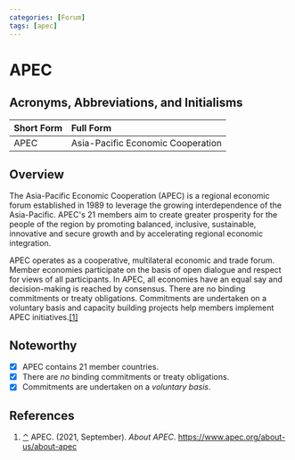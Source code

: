 ```yaml
---
categories: [Forum]
tags: [apec]
---
```


# APEC

## Acronyms, Abbreviations, and Initialisms

Short Form | Full Form
:--- | :---
APEC | Asia-Pacific Economic Cooperation

## Overview

<span id="rev1"></span>The Asia-Pacific Economic Cooperation (APEC) is a regional economic forum established in 1989 to leverage the growing interdependence of the Asia-Pacific. APEC's 21 members aim to create greater prosperity for the people of the region by promoting balanced, inclusive, sustainable, innovative and secure growth and by accelerating regional economic integration.

APEC operates as a cooperative, multilateral economic and trade forum. Member economies participate on the basis of open dialogue and respect for views of all participants. In APEC, all economies have an equal say and decision-making is reached by consensus. There are no binding commitments or treaty obligations. Commitments are undertaken on a voluntary basis and capacity building projects help members implement APEC initiatives.[[1]](#ref1)

## Noteworthy

- [x] APEC contains 21 member countries.
- [x] There are *no* binding commitments or treaty obligations.
- [x] Commitments are undertaken on a *voluntary basis*.

## References

1. <span id="ref1"></span>[⌃](#rev1) APEC. (2021, September). *About APEC*. https://www.apec.org/about-us/about-apec